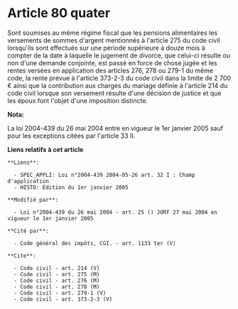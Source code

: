 # Article 80 quater

Sont soumises au même régime fiscal que les pensions alimentaires les versements de sommes d'argent mentionnés à l'article
275 du code civil lorsqu'ils sont effectués sur une période supérieure à douze mois à compter de la date à laquelle le
jugement de divorce, que celui-ci résulte ou non d'une demande conjointe, est passé en force de chose jugée et les rentes
versées en application des articles 276, 278 ou 279-1 du même code, la rente prévue à l'article 373-2-3 du code civil dans la
limite de 2 700 € ainsi que la contribution aux charges du mariage définie à l'article 214 du code civil lorsque son
versement résulte d'une décision de justice et que les époux font l'objet d'une imposition distincte.

**Nota:**

La loi 2004-439 du 26 mai 2004 entre en vigueur le 1er janvier 2005 sauf pour les exceptions citées par l'article 33 II.

**Liens relatifs à cet article**

	**Liens**:

	  - SPEC_APPLI: Loi n°2004-439 2004-05-26 art. 32 I : Champ d'application
	  - HISTO: Edition du 1er janvier 2005

	**Modifié par**:

	  - Loi n°2004-439 du 26 mai 2004 - art. 25 () JORF 27 mai 2004 en vigueur le 1er janvier 2005

	**Cité par**:

	  - Code général des impôts, CGI. - art. 1133 ter (V)

	**Cite**:

	  - Code civil - art. 214 (V)
	  - Code civil - art. 275 (M)
	  - Code civil - art. 276 (M)
	  - Code civil - art. 278 (M)
	  - Code civil - art. 279-1 (V)
	  - Code civil - art. 373-2-3 (V)

